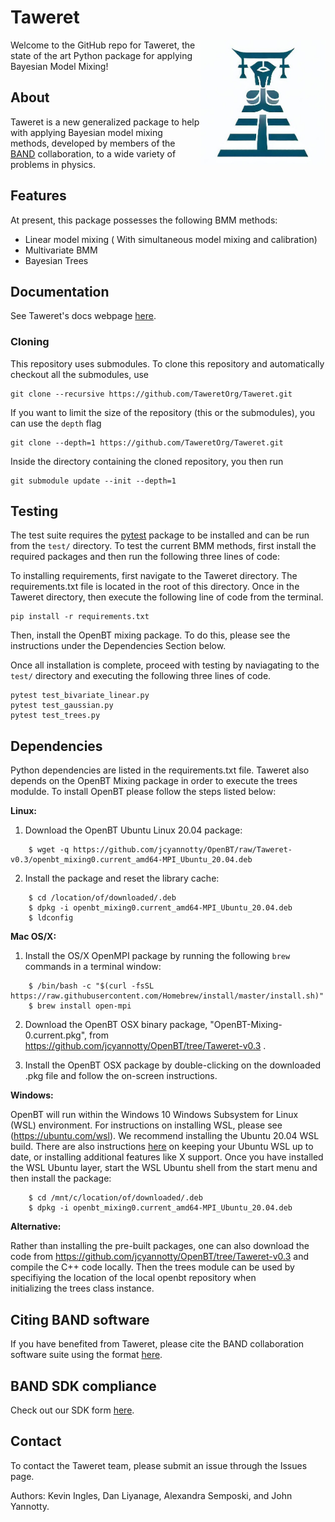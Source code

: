 # Taweret

<img align="right" width="200" src="./logos/taweret_logo.PNG">

Welcome to the GitHub repo for Taweret, the state of the art Python package for applying Bayesian Model Mixing! 

## About
Taweret is a new generalized package to help with applying Bayesian model mixing methods, developed by members of the [BAND](https://bandframework.github.io/) collaboration, to a wide variety of problems in physics. 

## Features
At present, this package possesses the following BMM methods:
- Linear model mixing ( With simultaneous model mixing and calibration)
- Multivariate BMM 
- Bayesian Trees

## Documentation
See Taweret's docs webpage [here](https://bandframework.github.io/Taweret/).

### Cloning
This repository uses submodules. 
To clone this repository and automatically checkout all the submodules, use
```terminal
git clone --recursive https://github.com/TaweretOrg/Taweret.git 
```

If you want to limit the size of the repository (this or the submodules), you can use the `depth` flag
```terminal
git clone --depth=1 https://github.com/TaweretOrg/Taweret.git
```
Inside the directory containing the cloned repository, you then run
```terminal
git submodule update --init --depth=1
```

## Testing
The test suite requires the [pytest](https://pypi.org/project/pytest/) package to be installed and can be run from the `test/` directory. To test the current BMM methods, first install the required packages and then run the following three lines of code:

To installing requirements, first navigate to the Taweret directory. The requirements.txt file is located in the root of this directory. Once in the Taweret directory, then execute the following line of code from the terminal.

```
pip install -r requirements.txt
```

Then, install the OpenBT mixing package. To do this, please see the instructions under the Dependencies Section below.

Once all installation is complete, proceed with testing by naviagating to the `test/` directory and executing the following three lines of code.

```
pytest test_bivariate_linear.py
pytest test_gaussian.py
pytest test_trees.py
```

## Dependencies
Python dependencies are listed in the requirements.txt file. Taweret also depends on the OpenBT Mixing package in order to execute the trees modulde. To install OpenBT please follow the steps listed below:

**Linux:**

1. Download the OpenBT Ubuntu Linux 20.04 package:

```    
    $ wget -q https://github.com/jcyannotty/OpenBT/raw/Taweret-v0.3/openbt_mixing0.current_amd64-MPI_Ubuntu_20.04.deb  
```


2. Install the package and reset the library cache:

```    
    $ cd /location/of/downloaded/.deb
    $ dpkg -i openbt_mixing0.current_amd64-MPI_Ubuntu_20.04.deb
    $ ldconfig
```


**Mac OS/X:**

1. Install the OS/X OpenMPI package by running the following `brew` commands in a terminal window:

```    
    $ /bin/bash -c "$(curl -fsSL https://raw.githubusercontent.com/Homebrew/install/master/install.sh)"
    $ brew install open-mpi
```


2. Download the OpenBT OSX binary package, "OpenBT-Mixing-0.current.pkg", from https://github.com/jcyannotty/OpenBT/tree/Taweret-v0.3 .

3. Install the OpenBT OSX package by double-clicking on the downloaded .pkg file and follow the on-screen instructions.


**Windows:**

OpenBT will run within the Windows 10 Windows Subsystem for Linux (WSL) environment. For instructions on installing WSL,
please see (https://ubuntu.com/wsl). We recommend installing the Ubuntu 20.04 WSL build. There are also instructions
[here](https://wiki.ubuntu.com/WSL?action=subscribe&_ga=2.237944261.411635877.1601405226-783048612.1601405226#Installing_Packages_on_Ubuntu) 
on keeping your Ubuntu WSL up to date, or installing additional features like X support. Once you have installed the WSL Ubuntu layer, start the WSL Ubuntu shell from the start menu and then install the package:

```    
    $ cd /mnt/c/location/of/downloaded/.deb
    $ dpkg -i openbt_mixing0.current_amd64-MPI_Ubuntu_20.04.deb
```


**Alternative:**

Rather than installing the pre-built packages, one can also download the code from https://github.com/jcyannotty/OpenBT/tree/Taweret-v0.3 
and compile the C++ code locally. Then the trees module can be used by specifiying the location of the local openbt repository when  
initializing the trees class instance. 



## Citing BAND software
If you have benefited from Taweret, please cite the BAND collaboration software suite using the format [here](https://github.com/bandframework/bandframework#citing-the-band-framework).

## BAND SDK compliance
Check out our SDK form [here](https://github.com/TaweretOrg/Taweret/blob/main/Taweretbandsdk.md).

## Contact
To contact the Taweret team, please submit an issue through the Issues page. 

Authors: Kevin Ingles, Dan Liyanage, Alexandra Semposki, and John Yannotty.


